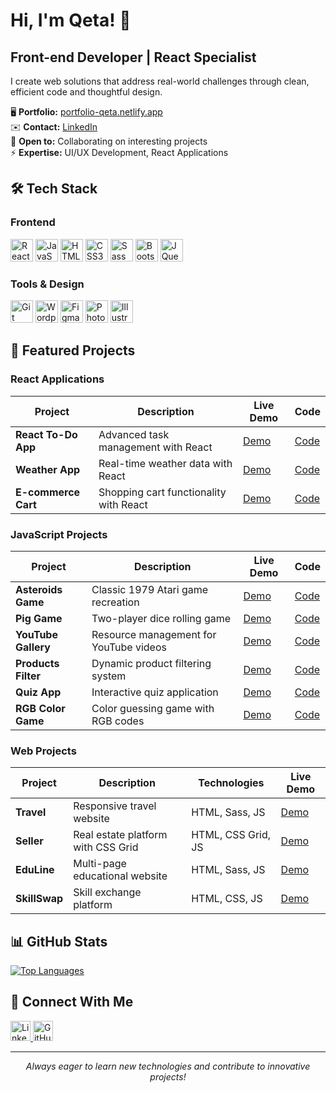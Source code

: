 # Hi, I'm Qeta! 👋

## Front-end Developer | React Specialist

I create web solutions that address real-world challenges through clean, efficient code and thoughtful design.

🖥️ **Portfolio:** [portfolio-qeta.netlify.app](https://portfolio-qeta.netlify.app/)  
✉️ **Contact:** [LinkedIn](https://www.linkedin.com/in/qeta-fetviashvili/)  
🤝 **Open to:** Collaborating on interesting projects  
⚡ **Expertise:** UI/UX Development, React Applications

## 🛠️ Tech Stack

### Frontend
<p align="left">
<a href="https://reactjs.org/" target="_blank" rel="noreferrer"><img src="https://raw.githubusercontent.com/danielcranney/readme-generator/main/public/icons/skills/react-colored.svg" width="36" height="36" alt="React" /></a>
<a href="https://developer.mozilla.org/en-US/docs/Web/JavaScript" target="_blank" rel="noreferrer"><img src="https://raw.githubusercontent.com/danielcranney/readme-generator/main/public/icons/skills/javascript-colored.svg" width="36" height="36" alt="JavaScript" /></a>
<a href="https://developer.mozilla.org/en-US/docs/Glossary/HTML5" target="_blank" rel="noreferrer"><img src="https://raw.githubusercontent.com/danielcranney/readme-generator/main/public/icons/skills/html5-colored.svg" width="36" height="36" alt="HTML5" /></a>
<a href="https://www.w3.org/TR/CSS/#css" target="_blank" rel="noreferrer"><img src="https://raw.githubusercontent.com/danielcranney/readme-generator/main/public/icons/skills/css3-colored.svg" width="36" height="36" alt="CSS3" /></a>
<a href="https://sass-lang.com/" target="_blank" rel="noreferrer"><img src="https://raw.githubusercontent.com/danielcranney/readme-generator/main/public/icons/skills/sass-colored.svg" width="36" height="36" alt="Sass" /></a>
<a href="https://getbootstrap.com/" target="_blank" rel="noreferrer"><img src="https://raw.githubusercontent.com/danielcranney/readme-generator/main/public/icons/skills/bootstrap-colored.svg" width="36" height="36" alt="Bootstrap" /></a>
<a href="https://jquery.com/" target="_blank" rel="noreferrer"><img src="https://raw.githubusercontent.com/danielcranney/readme-generator/main/public/icons/skills/jquery-colored.svg" width="36" height="36" alt="JQuery" /></a>
</p>

### Tools & Design
<p align="left">
<a href="https://git-scm.com/" target="_blank" rel="noreferrer"><img src="https://raw.githubusercontent.com/danielcranney/readme-generator/main/public/icons/skills/git-colored.svg" width="36" height="36" alt="Git" /></a>
<a href="https://wordpress.com" target="_blank" rel="noreferrer"><img src="https://raw.githubusercontent.com/danielcranney/readme-generator/main/public/icons/skills/wordpress-colored.svg" width="36" height="36" alt="Wordpress" /></a>
<a href="https://www.figma.com/" target="_blank" rel="noreferrer"><img src="https://raw.githubusercontent.com/danielcranney/readme-generator/main/public/icons/skills/figma-colored.svg" width="36" height="36" alt="Figma" /></a>
<a href="https://www.adobe.com/uk/products/photoshop.html" target="_blank" rel="noreferrer"><img src="https://raw.githubusercontent.com/danielcranney/readme-generator/main/public/icons/skills/photoshop-colored-dark.svg" width="36" height="36" alt="Photoshop" /></a>
<a href="https://www.adobe.com/uk/products/illustrator.html" target="_blank" rel="noreferrer"><img src="https://raw.githubusercontent.com/danielcranney/readme-generator/main/public/icons/skills/illustrator-colored-dark.svg" width="36" height="36" alt="Illustrator" /></a>
</p>

## 🚀 Featured Projects

### React Applications
| Project | Description | Live Demo | Code |
|---------|-------------|-----------|------|
| **React To-Do App** | Advanced task management with React | [Demo](https://reacttd.netlify.app/) | [Code](https://github.com/qeta422/React-To-Do-app) |
| **Weather App** | Real-time weather data with React | [Demo](https://w-app-react.netlify.app/) | [Code](https://github.com/qeta422/React-weather-app) |
| **E-commerce Cart** | Shopping cart functionality with React | [Demo](https://shop-and-cart.netlify.app/) | [Code](https://github.com/qeta422/Add-to-cart) |

### JavaScript Projects
| Project | Description | Live Demo | Code |
|---------|-------------|-----------|------|
| **Asteroids Game** | Classic 1979 Atari game recreation | [Demo](https://asteroidrocketgame.netlify.app/) | [Code](https://github.com/qeta422/Asteroids) |
| **Pig Game** | Two-player dice rolling game | [Demo](https://piggame-diceroller.netlify.app/) | [Code](https://github.com/qeta422/Pig-game) |
| **YouTube Gallery** | Resource management for YouTube videos | [Demo](https://youtube-resource-gallery.netlify.app/) | [Code](https://github.com/qeta422/YouTube-resource-gallery) |
| **Products Filter** | Dynamic product filtering system | [Demo](https://products-js-filter.netlify.app/) | [Code](https://github.com/qeta422/Products-filter) |
| **Quiz App** | Interactive quiz application | [Demo](https://quizzappy.netlify.app/) | [Code](https://github.com/qeta422/Quiz-app) |
| **RGB Color Game** | Color guessing game with RGB codes | [Demo](https://rgb-color-code-game.netlify.app/) | [Code](https://github.com/qeta422/RGB-game) |

### Web Projects
| Project | Description | Technologies | Live Demo |
|---------|-------------|--------------|-----------|
| **Travel** | Responsive travel website | HTML, Sass, JS | [Demo](https://sasswebtravel.netlify.app/) |
| **Seller** | Real estate platform with CSS Grid | HTML, CSS Grid, JS | [Demo](https://sellernexter.netlify.app/) |
| **EduLine** | Multi-page educational website | HTML, Sass, JS | [Demo](https://edu-line.netlify.app/) |
| **SkillSwap** | Skill exchange platform | HTML, CSS, JS | [Demo](https://skillsswap.netlify.app/) |

## 📊 GitHub Stats

<a href="https://github.com/qeta422">
  <img align="center" src="https://github-readme-stats.vercel.app/api/top-langs/?username=qeta422&langs_count=10&title_color=3382ed&text_color=ffffff&icon_color=facc15&bg_color=1c1917&hide_border=true&locale=en&custom_title=Top%20Languages&layout=compact" alt="Top Languages" />
</a>

## 🔗 Connect With Me

<p align="left">
<a href="https://www.linkedin.com/in/qeta-fetviashvili/" target="_blank" rel="noreferrer">
  <img src="https://raw.githubusercontent.com/danielcranney/readme-generator/main/public/icons/socials/linkedin.svg" width="32" height="32" alt="LinkedIn" />
</a>
<a href="https://www.github.com/qeta422" target="_blank" rel="noreferrer">
  <img src="https://raw.githubusercontent.com/danielcranney/readme-generator/main/public/icons/socials/github.svg" width="32" height="32" alt="GitHub" />
</a>
</p>

---

<p align="center">
  <i>Always eager to learn new technologies and contribute to innovative projects!</i>
</p>
